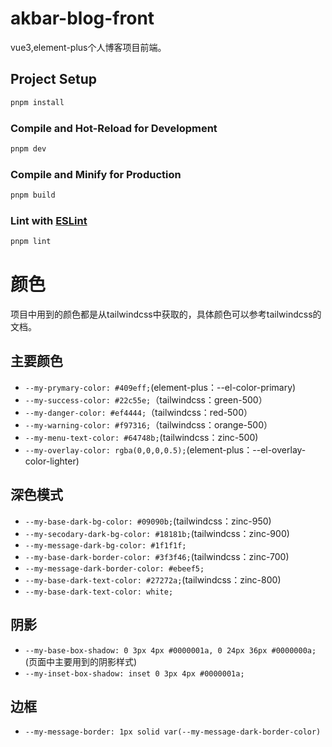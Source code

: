 # akbar-blog-front
vue3,element-plus个人博客项目前端。



## Project Setup

```sh
pnpm install
```

### Compile and Hot-Reload for Development

```sh
pnpm dev
```

### Compile and Minify for Production

```sh
pnpm build
```

### Lint with [ESLint](https://eslint.org/)

```sh
pnpm lint
```

# 颜色
项目中用到的颜色都是从tailwindcss中获取的，具体颜色可以参考tailwindcss的文档。
## 主要颜色

- `--my-prymary-color: #409eff;`(element-plus：--el-color-primary)
- `--my-success-color: #22c55e;`（tailwindcss：green-500）
- `--my-danger-color: #ef4444;`（tailwindcss：red-500）
- `--my-warning-color: #f97316;`（tailwindcss：orange-500）
- `--my-menu-text-color: #64748b;`(tailwindcss：zinc-500)
- `--my-overlay-color: rgba(0,0,0,0.5);`(element-plus：--el-overlay-color-lighter)

## 深色模式
- `--my-base-dark-bg-color: #09090b;`(tailwindcss：zinc-950)
- `--my-secodary-dark-bg-color: #18181b;`(tailwindcss：zinc-900)
- `--my-message-dark-bg-color: #1f1f1f;`
- `--my-base-dark-border-color: #3f3f46;`(tailwindcss：zinc-700)
- `--my-message-dark-border-color: #ebeef5;`
- `--my-base-dark-text-color: #27272a;`(tailwindcss：zinc-800)
- `--my-base-dark-text-color: white;`

## 阴影
- `--my-base-box-shadow: 0 3px 4px #0000001a,
  0 24px 36px #0000000a;`(页面中主要用到的阴影样式)
- `--my-inset-box-shadow: inset 0 3px 4px #0000001a;`

## 边框
- `--my-message-border: 1px solid var(--my-message-dark-border-color)`
